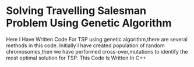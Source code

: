 # Solving Travelling Salesman Problem Using Genetic Algorithm

Here I Have Written Code For TSP using genetic algorithm,there are several methods in this code.
Initially I have created population of random chromosomes,then we have performed cross-over,mutations to identify the most optimal solution for TSP.
This Code Is Written In C++
